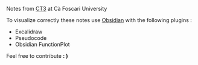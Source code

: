 Notes from [CT3](https://www.unive.it/web/it/1626/home) at Cà Foscari University

To visualize correctly these notes use [Obsidian](https://obsidian.md/) with the following plugins : 
+ Excalidraw
+ Pseudocode
+ Obsidian FunctionPlot

Feel free to contribute **: )**

